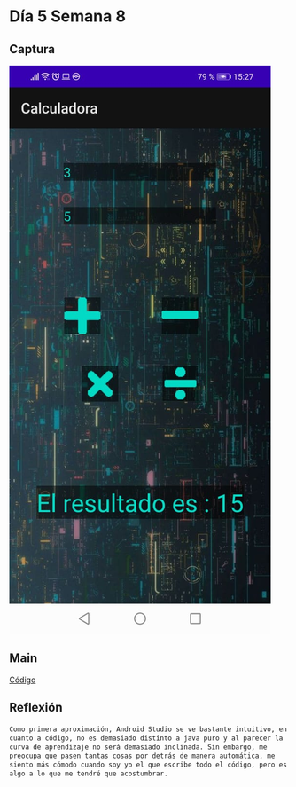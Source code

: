 # Día 5 Semana 8
## Captura
  ![captura-de-la-calculadora](https://raw.githubusercontent.com/SebaFarias/DESARROLLO-DE-APLICACIONES-M-VILES-ANDROID-JAVA/master/18-06-2021/Captura.jpeg)
## Main
   [Código](https://github.com/SebaFarias/DESARROLLO-DE-APLICACIONES-M-VILES-ANDROID-JAVA/blob/master/18-06-2021/Calculadora/app/src/main/java/com/example/calculadora/MainActivity.java)
## Reflexión
    Como primera aproximación, Android Studio se ve bastante intuitivo, en cuanto a código, no es demasiado distinto a java puro y al parecer la curva de aprendizaje no será demasiado inclinada. Sin embargo, me preocupa que pasen tantas cosas por detrás de manera automática, me siento más cómodo cuando soy yo el que escribe todo el código, pero es algo a lo que me tendré que acostumbrar.